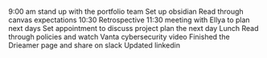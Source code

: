 9:00 am stand up with the portfolio team
Set up obsidian
Read through canvas expectations
10:30 Retrospective
11:30 meeting with Ellya to plan next days
Set appointment to discuss project plan the next day
Lunch
Read through policies and watch Vanta cybersecurity video
Finished the Drieamer page and share on slack
Updated linkedin

